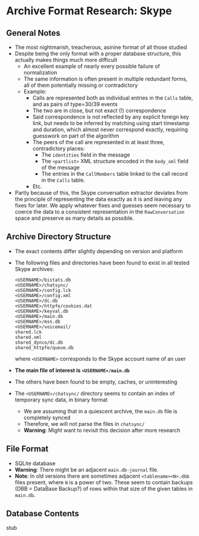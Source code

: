 Archive Format Research: Skype
==============================


General Notes
-------------

- The most nightmarish, treacherous, asinine format of all those studied
- Despite being the only format with a proper database structure, this actually makes things much more difficult
  - An excellent example of nearly every possible failure of normalization
  - The same information is often present in multiple redundant forms, all of them potentially missing or contradictory
  - Example:
    - Calls are represented both as individual entries in the `Calls` table, and as pairs of type=30/39 events
    - The two are in close, but not exact (!) correspondence
    - Said correspondence is not reflected by any explicit foreign key link, but needs to be inferred by matching using start timestamp and duration, which almost never correspond exactly, requiring guesswork on part of the algorithm
    - The peers of the call are represented in at least three, contradictory places:
      - The `identities` field in the message
      - The `<partlist>` XML structure encoded in the `body_xml` field of the message
      - The entries in the `CallMembers` table linked to the call record in the `Calls` table.
    - Etc.
- Partly because of this, the Skype conversation extractor deviates from the principle of representing the data exactly as it is and leaving any fixes for later. We apply whatever fixes and guesses seem necessary to coerce the data to a consistent representation in the `RawConversation` space and preserve as many details as possible.


Archive Directory Structure
---------------------------

- The exact contents differ slightly depending on version and platform
- The following files and directories have been found to exist in all tested Skype archives:

  ```
  <USERNAME>/bistats.db
  <USERNAME>/chatsync/
  <USERNAME>/config.lck
  <USERNAME>/config.xml
  <USERNAME>/dc.db
  <USERNAME>/httpfe/cookies.dat
  <USERNAME>/keyval.db
  <USERNAME>/main.db
  <USERNAME>/msn.db
  <USERNAME>/voicemail/
  shared.lck
  shared.xml
  shared_dynco/dc.db
  shared_httpfe/queue.db
  ```

  where `<USERNAME>` corresponds to the Skype account name of an user

- **The main file of interest is `<USERNAME>/main.db`**
- The others have been found to be empty, caches, or uninteresting
- The `<USERNAME>/chatsync/` directory seems to contain an index of temporary sync data, in binary format
  - We are assuming that in a quiescent archive, the `main.db` file is completely synced
  - Therefore, we will not parse the files in `chatsync/`
  - **Warning**: Might want to revisit this decision after more research


File Format
-----------

- SQLite database
- **Warning**: There might be an adjacent `main.db-journal` file.
- **Note**: In old versions there are sometimes adjacent `<tablename><N>.dbb` files present, where `N` is a power of two. These seem to contain backups (DBB = DataBase Backup?) of rows within that size of the given tables in `main.db`.


Database Contents
-----------------

stub
